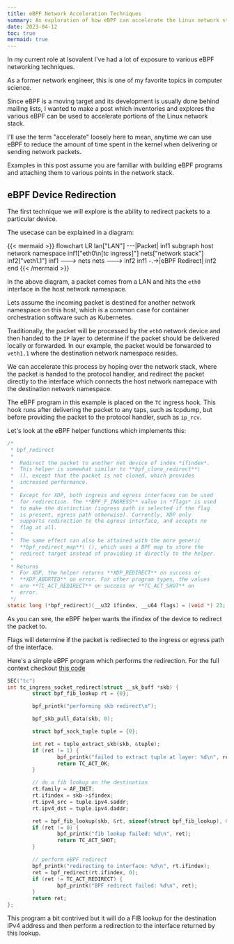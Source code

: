 ```yaml
---
title: eBPF Network Acceleration Techniques
summary: An exploration of how eBPF can accelerate the Linux network stack.
date: 2023-04-12
toc: true
mermaid: true
---
```


In my current role at Isovalent I've had a lot of exposure to various eBPF 
networking techniques. 

As a former network engineer, this is one of my favorite topics in computer 
science. 

Since eBPF is a moving target and its development is usually done behind 
mailing lists, I wanted to make a post which inventories and explores the 
various eBPF can be used to accelerate portions of the Linux network stack. 

I'll use the term "accelerate" loosely here to mean, anytime we can use eBPF to
reduce the amount of time spent in the kernel when delivering or sending 
network packets.

Examples in this post assume you are familiar with building eBPF programs and
attaching them to various points in the network stack.

## eBPF Device Redirection

The first technique we will explore is the ability to redirect packets to a 
particular device. 

The usecase can be explained in a diagram:

{{< mermaid >}}
flowchart LR
    lan["LAN"] ---|Packet| inf1
    subgraph host network namespace
        inf1["eth0\n[tc ingress]"]
        nets["network stack"]
        inf2["veth1.1"]
        inf1 ---> nets
        nets ---> inf2
        inf1 -.->|eBPF Redirect| inf2
    end
{{< /mermaid >}}

In the above diagram, a packet comes from a LAN and hits the `eth0` interface
in the host network namespace.

Lets assume the incoming packet is destined for another network namespace on
this host, which is a common case for container orchestration software such
as Kubernetes.

Traditionally, the packet will be processed by the `eth0` network device and 
then handed to the `IP` layer to determine if the packet should be delivered
locally or forwarded.
In our example, the packet would be forwarded to `veth1.1` where the destination
network namespace resides.

We can accelerate this process by hoping over the network stack, where the packet
is handed to the protocol handler, and redirect the packet directly to the interface
which connects the host network namepace with the destination network namespace.

The eBPF program in this example is placed on the `TC` ingress hook.
This hook runs after delivering the packet to any taps, such as tcpdump, but
before providing the packet to the protocol handler, such as `ip_rcv`.

Let's look at the eBPF helper functions which implements this:

```c
/*
 * bpf_redirect
 *
 * 	Redirect the packet to another net device of index *ifindex*.
 * 	This helper is somewhat similar to **bpf_clone_redirect**\
 * 	(), except that the packet is not cloned, which provides
 * 	increased performance.
 *
 * 	Except for XDP, both ingress and egress interfaces can be used
 * 	for redirection. The **BPF_F_INGRESS** value in *flags* is used
 * 	to make the distinction (ingress path is selected if the flag
 * 	is present, egress path otherwise). Currently, XDP only
 * 	supports redirection to the egress interface, and accepts no
 * 	flag at all.
 *
 * 	The same effect can also be attained with the more generic
 * 	**bpf_redirect_map**\ (), which uses a BPF map to store the
 * 	redirect target instead of providing it directly to the helper.
 *
 * Returns
 * 	For XDP, the helper returns **XDP_REDIRECT** on success or
 * 	**XDP_ABORTED** on error. For other program types, the values
 * 	are **TC_ACT_REDIRECT** on success or **TC_ACT_SHOT** on
 * 	error.
 */
static long (*bpf_redirect)(__u32 ifindex, __u64 flags) = (void *) 23;
```

As you can see, the eBPF helper wants the ifindex of the device to redirect the
packet to. 

Flags will determine if the packet is redirected to the ingress or egress path
of the interface.

Here's a simple eBPF program which performs the redirection.
For the full context checkout [this code](https://github.com/ldelossa/ebpf-net/tree/main/bpf_redirect)

```c
SEC("tc")
int tc_ingress_socket_redirect(struct __sk_buff *skb) {
        struct bpf_fib_lookup rt = {0};

        bpf_printk("performing skb redirect\n");

        bpf_skb_pull_data(skb, 0);

        struct bpf_sock_tuple tuple = {0};

        int ret = tuple_extract_skb(skb, &tuple);
        if (ret != 1) {
                bpf_printk("failed to extract tuple at layer: %d\n", ret*1);
                return TC_ACT_OK;
        }

        // do a fib lookup on the destination
        rt.family = AF_INET;
        rt.ifindex = skb->ifindex;
        rt.ipv4_src = tuple.ipv4.saddr;
        rt.ipv4_dst = tuple.ipv4.daddr;

        ret = bpf_fib_lookup(skb, &rt, sizeof(struct bpf_fib_lookup), 0);
        if (ret != 0) {
                bpf_printk("fib lookup failed: %d\n", ret);
                return TC_ACT_SHOT;
        }

        // perform eBPF redirect
        bpf_printk("redirecting to interface: %d\n", rt.ifindex);
        ret = bpf_redirect(rt.ifindex, 0);
        if (ret != TC_ACT_REDIRECT) {
                bpf_printk("BPF redirect failed: %d\n", ret);
        }
        return ret;
};
```

This program a bit contrived but it will do a FIB lookup for the destination 
IPv4 address and then perform a redirection to the interface returned by this
lookup.
